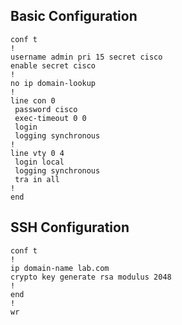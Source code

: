 ## Basic Configuration

```cisco
conf t
!
username admin pri 15 secret cisco
enable secret cisco
!
no ip domain-lookup
!
line con 0
 password cisco
 exec-timeout 0 0
 login
 logging synchronous
!
line vty 0 4
 login local
 logging synchronous
 tra in all
!
end
```

## SSH Configuration

```cisco
conf t
!
ip domain-name lab.com
crypto key generate rsa modulus 2048
!
end
!
wr
```

